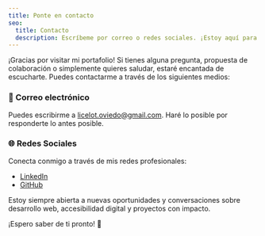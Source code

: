 ```yaml
---
title: Ponte en contacto
seo:
  title: Contacto
  description: Escríbeme por correo o redes sociales. ¡Estoy aquí para ayudarte!
---
```


¡Gracias por visitar mi portafolio! Si tienes alguna pregunta, propuesta de colaboración o simplemente quieres saludar, estaré encantada de escucharte. Puedes contactarme a través de los siguientes medios:

### 📧 Correo electrónico
Puedes escribirme a [licelot.oviedo@gmail.com](mailto:licelot.oviedo@gmail.com). Haré lo posible por responderte lo antes posible.

### 🌐 Redes Sociales
Conecta conmigo a través de mis redes profesionales:

- [LinkedIn](https://www.linkedin.com/in/licelot-o-47263a246/)
- [GitHub](https://github.com/Licelot)

Estoy siempre abierta a nuevas oportunidades y conversaciones sobre desarrollo web, accesibilidad digital y proyectos con impacto.

¡Espero saber de ti pronto! 🙌
